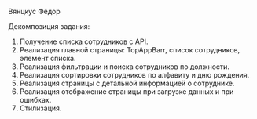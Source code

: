 Вянцкус Фёдор


Декомпозиция задания:

1. Получение списка сотрудников с API.
2. Реализация главной страницы: TopAppBarr, список сотрудников, элемент списка.
3. Реализация фильтрации и поиска сотрудников по должности.
4. Реализация сортировки сотрудников по алфавиту и дню рождения.
5. Реализация страницы с детальной информацией о сотруднике.
6. Реализация отображение страницы при загрузке данных и при ошибках.
7. Стилизация.